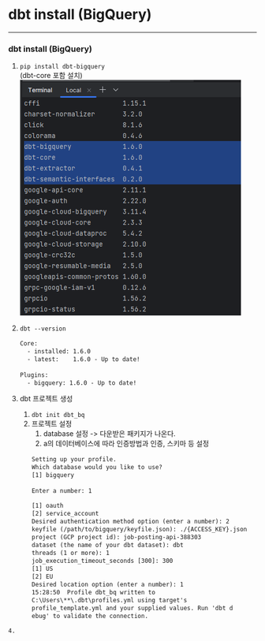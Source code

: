 # dbt install (BigQuery)

- - -

### dbt install (BigQuery)
1. `pip install dbt-bigquery`   
   (dbt-core 포함 설치)   
    ![pipinstall](../images/1.install/1_pip_install_dbt-bigquery.png)

2. `dbt --version`
    ```
    Core:
      - installed: 1.6.0
      - latest:    1.6.0 - Up to date!
    
    Plugins:
      - bigquery: 1.6.0 - Up to date!
    ```
3. dbt 프로젝트 생성   
   1. `dbt init dbt_bq`
   2. 프로젝트 설정
      1. database 설정 -> 다운받은 패키지가 나온다.
      2. a의 데이터베이스에 따라 인증방법과 인증, 스키마 등 설정
      ```
      Setting up your profile.
      Which database would you like to use?
      [1] bigquery
       
      Enter a number: 1
      ```
      ```
      [1] oauth
      [2] service_account
      Desired authentication method option (enter a number): 2
      keyfile (/path/to/bigquery/keyfile.json): ./{ACCESS_KEY}.json
      project (GCP project id): job-posting-api-388303
      dataset (the name of your dbt dataset): dbt 
      threads (1 or more): 1
      job_execution_timeout_seconds [300]: 300
      [1] US
      [2] EU
      Desired location option (enter a number): 1
      15:28:50  Profile dbt_bq written to C:\Users\**\.dbt\profiles.yml using target's profile_template.yml and your supplied values. Run 'dbt d
      ebug' to validate the connection.
```
4. 
